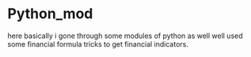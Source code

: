 # Python_mod
here basically i gone through some modules of python as well well used some financial formula tricks to get financial indicators.
